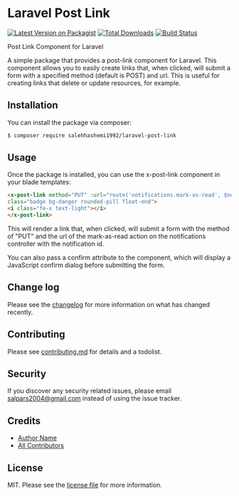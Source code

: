 # Laravel Post Link

[![Latest Version on Packagist][ico-version]][link-packagist]
[![Total Downloads][ico-downloads]][link-downloads]
[![Build Status][ico-travis]][link-travis]

Post Link Component for Laravel

A simple package that provides a post-link component for Laravel. This component allows you to easily create links that, when clicked, will submit a form with a specified method (default is POST) and url. This is useful for creating links that delete or update resources, for example.

## Installation

You can install the package via composer:

``` bash
$ composer require salehhashemi1992/laravel-post-link
```

## Usage
Once the package is installed, you can use the x-post-link component in your blade templates:

```html
<x-post-link method="PUT" :url="route('notifications.mark-as-read', $notification->id)"
class="badge bg-danger rounded-pill float-end">
<i class="fe-x text-light"></i>
</x-post-link>
```
This will render a link that, when clicked, will submit a form with the method of "PUT" and the url of the mark-as-read action on the notifications controller with the notification id.

You can also pass a confirm attribute to the component, which will display a JavaScript confirm dialog before submitting the form.
## Change log

Please see the [changelog](changelog.md) for more information on what has changed recently.

## Contributing

Please see [contributing.md](contributing.md) for details and a todolist.

## Security

If you discover any security related issues, please email salpars2004@gmail.com instead of using the issue tracker.

## Credits

- [Author Name][link-author]
- [All Contributors][link-contributors]

## License

MIT. Please see the [license file](license.md) for more information.

[ico-version]: https://img.shields.io/packagist/v/salehhashemi1992/laravel-post-link.svg?style=flat-square
[ico-downloads]: https://img.shields.io/packagist/dt/salehhashemi1992/laravel-post-link.svg?style=flat-square
[ico-travis]: https://img.shields.io/travis/salehhashemi1992/laravel-post-link/master.svg?style=flat-square
[ico-styleci]: https://styleci.io/repos/12345678/shield

[link-packagist]: https://packagist.org/packages/salehhashemi1992/laravel-post-link
[link-downloads]: https://packagist.org/packages/salehhashemi1992/laravel-post-link
[link-travis]: https://travis-ci.org/salehhashemi1992/laravel-post-link
[link-styleci]: https://styleci.io/repos/12345678
[link-author]: https://github.com/salehhashemi1992
[link-contributors]: ../../contributors
